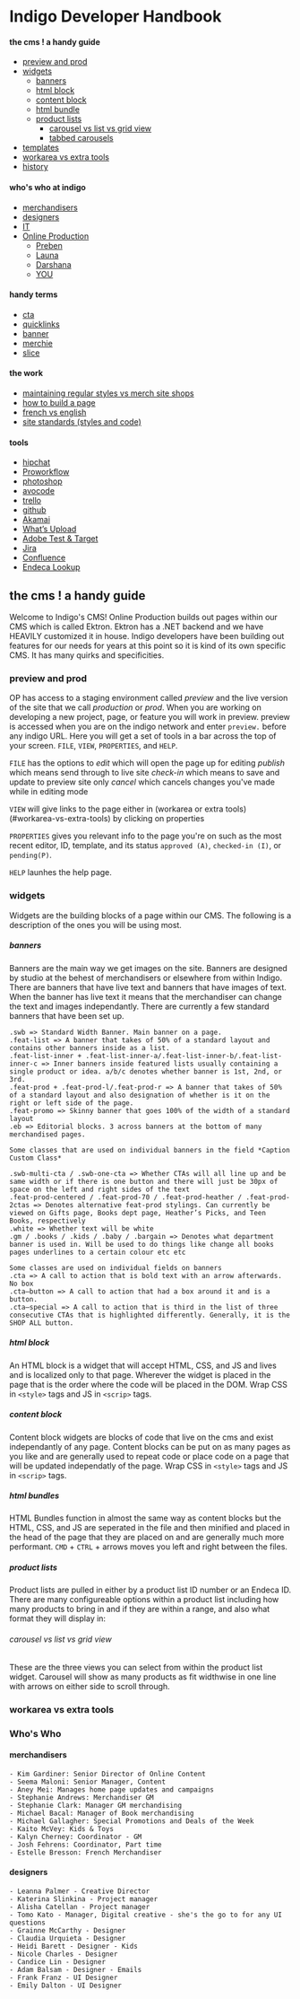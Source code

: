 # Indigo Developer Handbook

#### the cms ! a handy guide
- [preview and prod](#preview-and-prod)
- [widgets](#widgets)
	- [banners](#banners)
	- [html block](#html-block)
	- [content block](#content-block)
	- [html bundle](#html-bundle)
	- [product lists](#product-lists)
		- [carousel vs list vs grid view](#carousel-vs-list-vs-grid-view)
		- [tabbed carousels](#tabbed-carousels)
- [templates](#templates)
- [workarea vs extra tools](#workarea-vs-extra-tools)
- [history](#history)

#### who's who at indigo
- [merchandisers](#merchandisers)
- [designers](#)
- [IT](#)
- [Online Production](#)
	- [Preben](#)
	- [Launa](#)
	- [Darshana](#)
	- [YOU](#)

#### handy terms
- [cta](#)
- [quicklinks](#)
- [banner](#)
- [merchie](#)
- [slice](#)

#### the work
- [maintaining regular styles vs merch site shops](#)
- [how to build a page](#)
- [french vs english](#)
- [site standards (styles and code)](#)

#### tools
- [hipchat](#)
- [Proworkflow](#)
- [photoshop](#)
- [avocode](#)
- [trello](#)
- [github](#)
- [Akamai](#Akamai)
- [What’s Upload](#Whats-Upload)
- [Adobe Test & Target](#Adobe-Test-&-Target)
- [Jira](#Jira)
- [Confluence](#Confluence)
- [Endeca Lookup](#Endeca-Lookup)

## the cms ! a handy guide
Welcome to Indigo's CMS!
Online Production builds out pages within our CMS which is called Ektron. Ektron has a .NET backend and we have HEAVILY customized it in house. Indigo developers have been building out features for our needs for years at this point so it is kind of its own specific CMS. It has many quirks and specificities. 

### preview and prod
OP has access to a staging environment called *preview* and the live version of the site that we call *production* or *prod*. When you are working on developing a new project, page, or feature you will work in preview. preview is accessed when you are on the indigo network and enter `preview.` before any indigo URL. Here you will get a set of tools in a bar across the top of your screen.  `FILE`, `VIEW`, `PROPERTIES`, and `HELP`.

`FILE` has the options to 
*edit* which will open the page up for editing
*publish* which means send through to live site
*check-in* which means to save and update to preview site only
*cancel* which cancels changes you've made while in editing mode

`VIEW` will give links to the page either in (workarea or extra tools)(#workarea-vs-extra-tools) by clicking on properties

`PROPERTIES` gives you relevant info to the page you're on such as the most recent editor, ID, template, and its status `approved (A)`, `checked-in (I)`, or `pending(P)`.

`HELP` launhes the help page.

### widgets
Widgets are the building blocks of a page within our CMS. The following is a description of the ones you will be using most.

##### banners
Banners are the main way we get images on the site. Banners are designed by studio at the behest of merchandisers or elsewhere from within Indigo. There are banners that have live text and banners that have images of text. When the banner has live text it means that the merchandiser can change the text and images independantly. There are currently a few standard banners that have been set up.

	.swb => Standard Width Banner. Main banner on a page.
	.feat-list => A banner that takes of 50% of a standard layout and contains other banners inside as a list.
	.feat-list-inner + .feat-list-inner-a/.feat-list-inner-b/.feat-list-inner-c => Inner banners inside featured lists usually containing a single product or idea. a/b/c denotes whether banner is 1st, 2nd, or 3rd.
	.feat-prod + .feat-prod-l/.feat-prod-r => A banner that takes of 50% of a standard layout and also designation of whether is it on the right or left side of the page.
	.feat-promo => Skinny banner that goes 100% of the width of a standard layout
	.eb => Editorial blocks. 3 across banners at the bottom of many merchandised pages.

	Some classes that are used on individual banners in the field *Caption Custom Class*

	.swb-multi-cta / .swb-one-cta => Whether CTAs will all line up and be same width or if there is one button and there will just be 30px of space on the left and right sides of the text
	.feat-prod-centered / .feat-prod-70 / .feat-prod-heather / .feat-prod-2ctas => Denotes alternative feat-prod stylings. Can currently be viewed on Gifts page, Books dept page, Heather’s Picks, and Teen Books, respectively
	.white => Whether text will be white
	.gm / .books / .kids / .baby / .bargain => Denotes what department banner is used in. Will be used to do things like change all books pages underlines to a certain colour etc etc

	Some classes are used on individual fields on banners
	.cta => A call to action that is bold text with an arrow afterwards. No box
	.cta—button => A call to action that had a box around it and is a button.
	.cta—special => A call to action that is third in the list of three consecutive CTAs that is highlighted differently. Generally, it is the SHOP ALL button.

##### html block 
An HTML block is a widget that will accept HTML, CSS, and JS and lives and is localized only to that page. Wherever the widget is placed in the page that is the order where the code will be placed in the DOM. Wrap CSS in `<style>` tags and JS in `<scrip>` tags.

##### content block
Content block widgets are blocks of code that live on the cms and exist independantly of any page. Content blocks can be put on as many pages as you like and are generally used to repeat code or place code on a page that will be updated independatly of the page. Wrap CSS in `<style>` tags and JS in `<scrip>` tags.

##### html bundles
HTML Bundles function in almost the same way as content blocks but the HTML, CSS, and JS are seperated in the file and then minified and placed in the head of the page that they are placed on and are generally much more performant. `CMD` + `CTRL` + arrows moves you left and right between the files.

##### product lists
Product lists are pulled in either by a product list ID number or an Endeca ID. There are many configureable options within a product list including how many products to bring in and if they are within a range, and also what format they will display in:

###### carousel vs list vs grid view
These are the three views you can select from within the product list widget.
Carousel will show as many products as fit widthwise in one line with arrows on either side to scroll through.

### workarea vs extra tools

### Who's Who

#### merchandisers
	- Kim Gardiner: Senior Director of Online Content	
	- Seema Maloni: Senior Manager, Content
	- Aney Mei: Manages home page updates and campaigns
	- Stephanie Andrews: Merchandiser GM
	- Stephanie Clark: Manager GM merchandising
	- Michael Bacal: Manager of Book merchandising
	- Michael Gallagher: Special Promotions and Deals of the Week
	- Kaito McVey: Kids & Toys
	- Kalyn Cherney: Coordinator - GM
	- Josh Fehrens: Coordinator, Part time
	- Estelle Bresson: French Merchandiser
	
#### designers
	- Leanna Palmer - Creative Director
	- Katerina Slinkina - Project manager
	- Alisha Catellan - Project manager
	- Tomo Kato - Manager, Digital creative - she's the go to for any UI questions
	- Grainne McCarthy - Designer
	- Claudia Urquieta - Designer
	- Heidi Barett - Designer - Kids
	- Nicole Charles - Designer
	- Candice Lin - Designer
	- Adam Balsam - Designer - Emails
	- Frank Franz - UI Designer
	- Emily Dalton - UI Designer








